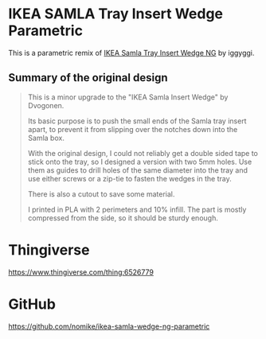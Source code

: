 # IKEA SAMLA Tray Insert Wedge Parametric

This is a parametric remix of [IKEA Samla Tray Insert Wedge NG](https://www.thingiverse.com/thing:3572388) by iggyggi.

## Summary of the original design

> This is a minor upgrade to the "IKEA Samla Insert Wedge" by Dvogonen.
> 
> Its basic purpose is to push the small ends of the Samla tray insert apart, to prevent it from slipping over the notches down into the Samla box.
> 
> With the original design, I could not reliably get a double sided tape to stick onto the tray, so I designed a version with two 5mm holes. Use them as guides to drill holes of the same diameter into the tray and use either screws or a zip-tie to fasten the wedges in the tray.
> 
> There is also a cutout to save some material.
> 
> I printed in PLA with 2 perimeters and 10% infill. The part is mostly compressed from the side, so it should be sturdy enough.

# Thingiverse
https://www.thingiverse.com/thing:6526779

# GitHub
https://github.com/nomike/ikea-samla-wedge-ng-parametric

